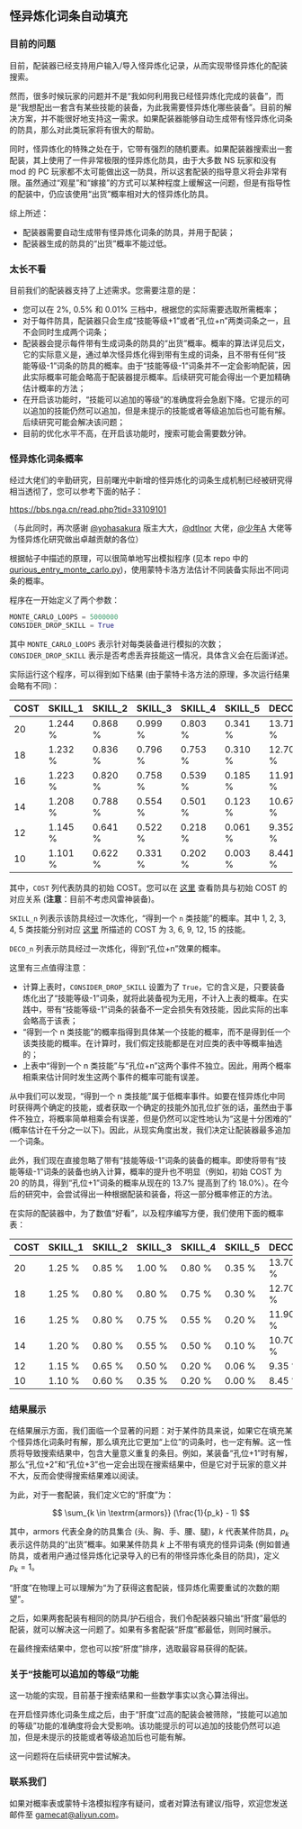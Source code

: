 ## 怪异炼化词条自动填充

### 目前的问题

目前，配装器已经支持用户输入/导入怪异炼化记录，从而实现带怪异炼化的配装搜索。

然而，很多时候玩家的问题并不是“我如何利用我已经怪异炼化完成的装备”，而是“我想配出一套含有某些技能的装备，为此我需要怪异炼化哪些装备”。目前的解决方案，并不能很好地支持这一需求。如果配装器能够自动生成带有怪异炼化词条的防具，那么对此类玩家将有很大的帮助。

同时，怪异炼化的特殊之处在于，它带有强烈的随机要素。如果配装器搜索出一套配装，其上使用了一件非常极限的怪异炼化防具，由于大多数 NS 玩家和没有 mod 的 PC 玩家都不太可能做出这一防具，所以这套配装的指导意义将会非常有限。虽然通过“观星”和“嫁接”的方式可以某种程度上缓解这一问题，但是有指导性的配装中，仍应该使用“出货”概率相对大的怪异炼化防具。

综上所述：

- 配装器需要自动生成带有怪异炼化词条的防具，并用于配装；
- 配装器生成的防具的“出货”概率不能过低。

### 太长不看

目前我们的配装器支持了上述需求。您需要注意的是：

- 您可以在 2%, 0.5% 和 0.01% 三档中，根据您的实际需要选取所需概率；
- 对于每件防具，配装器只会生成“技能等级+1”或者“孔位+n”两类词条之一，且不会同时生成两个词条；
- 配装器会提示每件带有生成词条的防具的“出货”概率。概率的算法详见后文，它的实际意义是，通过单次怪异炼化得到带有生成的词条，且不带有任何“技能等级-1”词条的防具的概率。由于“技能等级-1”词条并不一定会影响配装，因此实际概率可能会略高于配装器提示概率。后续研究可能会得出一个更加精确估计概率的方法；
- 在开启该功能时，“技能可以追加的等级”的准确度将会急剧下降。它提示的可以追加的技能仍然可以追加，但是未提示的技能或者等级追加后也可能有解。后续研究可能会解决该问题；
- 目前的优化水平不高，在开启该功能时，搜索可能会需要数分钟。

### 怪异炼化词条概率

经过大佬们的辛勤研究，目前曙光中新增的怪异炼化的词条生成机制已经被研究得相当透彻了，您可以参考下面的帖子：

https://bbs.nga.cn/read.php?tid=33109101

（与此同时，再次感谢 [@yohasakura](https://bbs.nga.cn/nuke.php?func=ucp&uid=51032) 版主大大，[@dtlnor](https://space.bilibili.com/1887638) 大佬，[@少年A](https://space.bilibili.com/359203633) 大佬等为怪异炼化研究做出卓越贡献的各位）

根据帖子中描述的原理，可以很简单地写出模拟程序 (见本 repo 中的 [qurious_entry_monte_carlo.py](https://github.com/applepi-icpc/qurious-filling-introduction/blob/master/qurious_entry_monte_carlo.py))，使用蒙特卡洛方法估计不同装备实际出不同词条的概率。

程序在一开始定义了两个参数：

```python
MONTE_CARLO_LOOPS = 5000000
CONSIDER_DROP_SKILL = True
```

其中 `MONTE_CARLO_LOOPS` 表示针对每类装备进行模拟的次数；`CONSIDER_DROP_SKILL` 表示是否考虑丢弃技能这一情况，具体含义会在后面详述。

实际运行这个程序，可以得到如下结果 (由于蒙特卡洛方法的原理，多次运行结果会略有不同)：

|   COST | SKILL_1   | SKILL_2   | SKILL_3   | SKILL_4   | SKILL_5   | DECO_1   | DECO_2   | DECO_3   | DECO_4+   |
|--------|-----------|-----------|-----------|-----------|-----------|----------|----------|----------|-----------|
|     20 | 1.244 %   | 0.868 %   | 0.999 %   | 0.803 %   | 0.341 %   | 13.711 % | 2.678 %  | 0.271 %  | 0.007 %   |
|     18 | 1.232 %   | 0.836 %   | 0.796 %   | 0.753 %   | 0.310 %   | 12.709 % | 2.053 %  | 0.141 %  | 0.002 %   |
|     16 | 1.223 %   | 0.820 %   | 0.758 %   | 0.539 %   | 0.185 %   | 11.915 % | 1.530 %  | 0.065 %  | 0.000 %   |
|     14 | 1.208 %   | 0.788 %   | 0.554 %   | 0.501 %   | 0.123 %   | 10.678 % | 1.092 %  | 0.037 %  | 0.000 %   |
|     12 | 1.145 %   | 0.641 %   | 0.522 %   | 0.218 %   | 0.061 %   | 9.352 %  | 0.734 %  | 0.021 %  | 0.000 %   |
|     10 | 1.101 %   | 0.622 %   | 0.331 %   | 0.202 %   | 0.003 %   | 8.441 %  | 0.484 %  | 0.010 %  | 0.000 %   |

其中，`COST` 列代表防具的初始 COST。您可以在 [这里](https://docs.qq.com/sheet/DRlJVTWpwUkVRallz?tab=lpncye) 查看防具与初始 COST 的对应关系 (**注意**：目前不考虑风雷神装备)。

`SKILL_n` 列表示该防具经过一次炼化，“得到一个 `n` 类技能”的概率。其中 1, 2, 3, 4, 5 类技能分别对应 [这里](https://docs.qq.com/sheet/DRlJVTWpwUkVRallz?tab=gbypuk) 所描述的 COST 为 3, 6, 9, 12, 15 的技能。

`DECO_n` 列表示防具经过一次炼化，得到“孔位+n”效果的概率。

这里有三点值得注意：
- 计算上表时，`CONSIDER_DROP_SKILL` 设置为了 `True`，它的含义是，只要装备炼化出了“技能等级-1”词条，就将此装备视为无用，不计入上表的概率。在实践中，带有“技能等级-1”词条的装备不一定会损失有效技能，因此实际的出率会略高于该表；
- “得到一个 n 类技能”的概率指得到具体某一个技能的概率，而不是得到任一个该类技能的概率。在计算时，我们假定技能都是在对应类的表中等概率抽选的；
- 上表中“得到一个 n 类技能”与“孔位+n”这两个事件不独立。因此，用两个概率相乘来估计同时发生这两个事件的概率可能有误差。

从中我们可以发现，“得到一个 n 类技能”属于低概率事件。如要在怪异炼化中同时获得两个确定的技能，或者获取一个确定的技能外加孔位扩张的话，虽然由于事件不独立，将概率简单相乘会有误差，但是仍然可以定性地认为“这是十分困难的” (概率估计在千分之一以下)。因此，从现实角度出发，我们决定让配装器最多追加一个词条。

此外，我们现在直接忽略了带有“技能等级-1”词条的装备的概率。即使将带有“技能等级-1”词条的装备也纳入计算，概率的提升也不明显（例如，初始 COST 为 20 的防具，得到“孔位+1”词条的概率从现在的 13.7% 提高到了约 18.0%）。在今后的研究中，会尝试得出一种根据配装和装备，将这一部分概率修正的方法。

在实际的配装器中，为了数值“好看”，以及程序编写方便，我们使用下面的概率表：


|   COST | SKILL_1   | SKILL_2   | SKILL_3   | SKILL_4   | SKILL_5   | DECO_1   | DECO_2   | DECO_3   | DECO_4+   |
|--------|-----------|-----------|-----------|-----------|-----------|----------|----------|----------|-----------|
|     20 | 1.25 %    | 0.85 %    | 1.00 %    | 0.80 %    | 0.35 %    | 13.70 %  | 2.70 %   | 0.25 %   | 0.00 %    |
|     18 | 1.25 %    | 0.80 %    | 0.80 %    | 0.75 %    | 0.30 %    | 12.70 %  | 2.05 %   | 0.15 %   | 0.00 %    |
|     16 | 1.25 %    | 0.80 %    | 0.75 %    | 0.55 %    | 0.20 %    | 11.90 %  | 1.55 %   | 0.07 %   | 0.00 %    |
|     14 | 1.20 %    | 0.80 %    | 0.55 %    | 0.50 %    | 0.10 %    | 10.70 %  | 1.05 %   | 0.04 %   | 0.00 %    |
|     12 | 1.15 %    | 0.65 %    | 0.50 %    | 0.20 %    | 0.06 %    | 9.35 %   | 0.75 %   | 0.02 %   | 0.00 %    |
|     10 | 1.10 %    | 0.60 %    | 0.35 %    | 0.20 %    | 0.00 %    | 8.45 %   | 0.50 %   | 0.01 %   | 0.00 %    |

### 结果展示

在结果展示方面，我们面临一个显著的问题：对于某件防具来说，如果它在填充某个怪异炼化词条时有解，那么填充比它更加“上位”的词条时，也一定有解。这一性质将导致搜索结果中，包含大量意义重复的条目。例如，某装备“孔位+1”时有解，那么“孔位+2”和“孔位+3”也一定会出现在搜索结果中，但是它对于玩家的意义并不大，反而会使得搜索结果难以阅读。

为此，对于一套配装，我们定义它的“肝度”为：

$$ \sum_{k \in \textrm{armors}} (\frac{1}{p_k} - 1) $$

其中，$\textrm{armors}$ 代表全身的防具集合 (头、胸、手、腰、腿)，$k$ 代表某件防具，$p_k$ 表示这件防具的“出货”概率。如果某件防具 $k$ 上不带有填充的怪异词条 (例如普通防具，或者用户通过怪异炼化记录导入的已有的带怪异炼化条目的防具)，定义 $p_k = 1$。

“肝度”在物理上可以理解为“为了获得这套配装，怪异炼化需要重试的次数的期望”。

之后，如果两套配装有相同的防具/护石组合，我们令配装器只输出“肝度”最低的配装，就可以解决这一问题了。如果有多套配装“肝度”都最低，则同时展示。

在最终搜索结果中，您也可以按“肝度”排序，选取最容易获得的配装。

### 关于“技能可以追加的等级”功能

这一功能的实现，目前基于搜索结果和一些数学事实以贪心算法得出。

在开启怪异炼化词条生成之后，由于“肝度”过高的配装会被筛除，“技能可以追加的等级”功能的准确度将会大受影响。该功能提示的可以追加的技能仍然可以追加，但是未提示的技能或者等级追加后也可能有解。

这一问题将在后续研究中尝试解决。

### 联系我们

如果对概率表或蒙特卡洛模拟程序有疑问，或者对算法有建议/指导，欢迎您发送邮件至 gamecat@aliyun.com。
